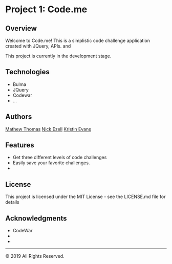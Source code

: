 #  Project 1: Code.me

## Overview
Welcome to Code.me! This is a simplistic code challenge application created with JQuery, APIs. and 

This project is currently in the development stage. 

## Technologies
* Bulma
* JQuery
* Codewar
* ...


## Authors
[Mathew Thomas](https://github.com/IILMTII)
[Nick Ezell](https://github.com/nick-ezell)
[Kristin Evans](https://github.com/kevans0625)



## Features 
* Get three different levels of code challenges 
* Easily save your favorite challenges.
* 

## License
This project is licensed under the MIT License - see the LICENSE.md file for details

## Acknowledgments
* CodeWar
* 
* 


- - -
© 2019  All Rights Reserved.
